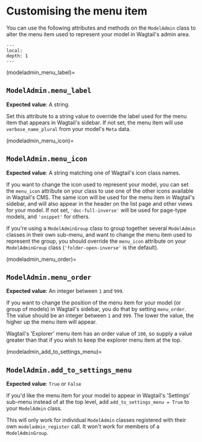 # Customising the menu item

You can use the following attributes and methods on the `ModelAdmin` class to alter the menu item used to represent your model in Wagtail's admin area.

```{contents}
---
local:
depth: 1
---
```

(modeladmin_menu_label)=

## `ModelAdmin.menu_label`

**Expected value**: A string.

Set this attribute to a string value to override the label used for the menu item that appears in Wagtail's sidebar. If not set, the menu item will use `verbose_name_plural` from your model's `Meta` data.

(modeladmin_menu_icon)=

## `ModelAdmin.menu_icon`

**Expected value**: A string matching one of Wagtail's icon class names.

If you want to change the icon used to represent your model, you can set the `menu_icon` attribute on your class to use one of the other icons available in Wagtail's CMS. The same icon will be used for the menu item in Wagtail's sidebar, and will also appear in the header on the list page and other views for your model. If not set, `'doc-full-inverse'` will be used for page-type models, and `'snippet'` for others.

If you're using a `ModelAdminGroup` class to group together several `ModelAdmin` classes in their own sub-menu, and want to change the menu item used to represent the group, you should override the `menu_icon` attribute on your `ModelAdminGroup` class (`'folder-open-inverse'` is the default).

(modeladmin_menu_order)=

## `ModelAdmin.menu_order`

**Expected value**: An integer between `1` and `999`.

If you want to change the position of the menu item for your model (or group of models) in Wagtail's sidebar, you do that by setting `menu_order`. The value should be an integer between `1` and `999`. The lower the value, the higher up the menu item will appear.

Wagtail's 'Explorer' menu item has an order value of `100`, so supply a value greater than that if you wish to keep the explorer menu item at the top.

(modeladmin_add_to_settings_menu)=

## `ModelAdmin.add_to_settings_menu`

**Expected value**: `True` or `False`

If you'd like the menu item for your model to appear in Wagtail's 'Settings' sub-menu instead of at the top level, add `add_to_settings_menu = True` to your `ModelAdmin` class.

This will only work for individual `ModelAdmin` classes registered with their own `modeladmin_register` call. It won't work for members of a `ModelAdminGroup`.

